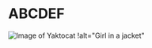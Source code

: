 #  ABCDEF
![Image of Yaktocat](https://octodex.github.com/images/yaktocat.png)
!alt="Girl in a jacket"
